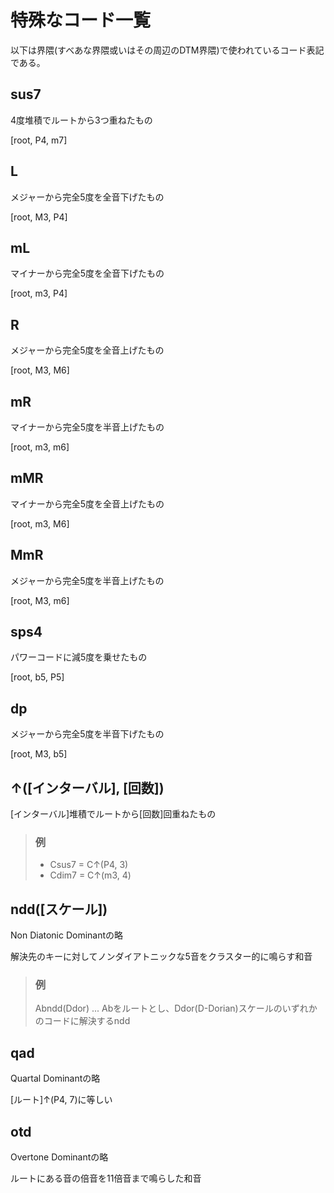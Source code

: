 # 特殊なコード一覧
以下は界隈(すべあな界隈或いはその周辺のDTM界隈)で使われているコード表記である。

## sus7
4度堆積でルートから3つ重ねたもの

[root, P4, m7]

## L
メジャーから完全5度を全音下げたもの

[root, M3, P4]

## mL
マイナーから完全5度を全音下げたもの

[root, m3, P4]

## R
メジャーから完全5度を全音上げたもの

[root, M3, M6]

## mR
マイナーから完全5度を半音上げたもの

[root, m3, m6]

## mMR
マイナーから完全5度を全音上げたもの

[root, m3, M6]

## MmR
メジャーから完全5度を半音上げたもの

[root, M3, m6]

## sps4
パワーコードに減5度を乗せたもの

[root, b5, P5]

## dp
メジャーから完全5度を半音下げたもの

[root, M3, b5]

## ↑([インターバル], [回数])
[インターバル]堆積でルートから[回数]回重ねたもの

> ### 例
> - Csus7 = C↑(P4, 3)
> - Cdim7 = C↑(m3, 4)

## ndd([スケール])
Non Diatonic Dominantの略

解決先のキーに対してノンダイアトニックな5音をクラスター的に鳴らす和音

> ### 例
> Abndd(Ddor) ... Abをルートとし、Ddor(D-Dorian)スケールのいずれかのコードに解決するndd

## qad
Quartal Dominantの略

[ルート]↑(P4, 7)に等しい

## otd
Overtone Dominantの略

ルートにある音の倍音を11倍音まで鳴らした和音
